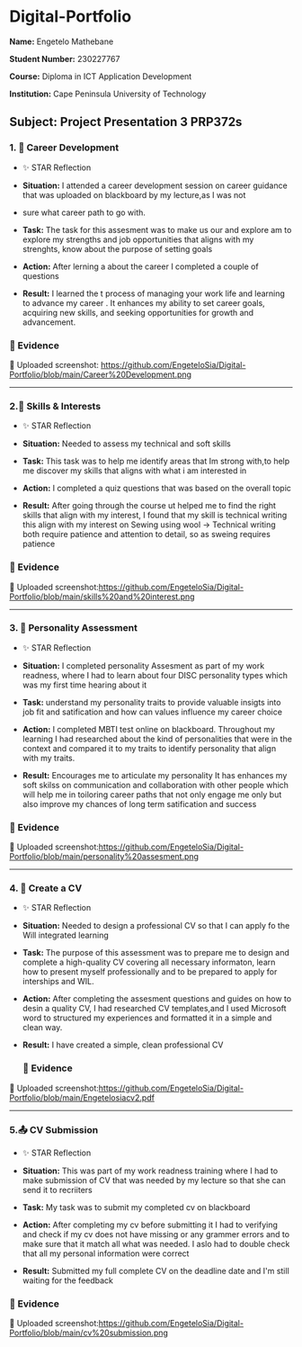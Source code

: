 # Digital-Portfolio

**Name:** Engetelo Mathebane 

**Student Number:** 230227767

**Course:** Diploma in ICT Application Development

**Institution:** Cape Peninsula University of Technology  

**Subject:** Project Presentation 3 PRP372s
------------

### 1. 🎯 Career Development

- ✨ STAR Reflection 
  
- **Situation:**  I attended a career development  session on career guidance that was uploaded on blackboard by my lecture,as I was not
- sure what career path to go with.

- **Task:** The task for this assesment was to make us our and explore am to explore my strengths and
job opportunities that aligns with my strenghts, know 
about the purpose of setting goals 

- **Action:** After lerning a about the career I completed a couple of questions 

- **Result:** I learned the t process of managing your work life and learning to advance my  career
. It enhances my ability to  set career goals, acquiring new skills, and seeking opportunities for growth and advancement.

### 📎 Evidence
📄 Uploaded screenshot: https://github.com/EngeteloSia/Digital-Portfolio/blob/main/Career%20Development.png

 --------------
 ### 2.🔧 Skills & Interests

 - ✨ STAR Reflection

- **Situation:** Needed to assess my technical and soft skills
     
- **Task:** This task was to help me identify areas that Im strong with,to help me discover my skills
 that aligns with what i am interested in
  
- **Action:** I completed a quiz questions that was based on the overall topic

- **Result:** After going through the course ut helped me to find the right skills that align with my interest,
  I found that my skill is technical writing this align with my interest on  Sewing using wool
   → Technical writing both require patience and attention to detail, so as sweing requires patience
### 📎 Evidence
📄 Uploaded screenshot:https://github.com/EngeteloSia/Digital-Portfolio/blob/main/skills%20and%20interest.png

--------

### 3. 🧬 Personality Assessment


 - ✨ STAR Reflection

 - **Situation:** I completed personality Assesment as part of my work readness, where I had to learn about four DISC personality types
   which was my first time hearing about it
   
- **Task:** understand my personality traits to provide valuable insigts into job fit and satification and how can
  values influence my career choice 
  
- **Action:** I completed MBTI test online on blackboard. Throughout my learning I had researched about the kind of personalities that were in the
  context and compared it to my traits to identify personality  that align with my traits.
 
- **Result:** Encourages me to articulate my personality It has enhances my soft skilss on communication and collaboration with other people
  which will help me in toiloring career paths that not only engage me only but also improve my chances of long term satification and success

 ### 📎 Evidence
📄 Uploaded screenshot:https://github.com/EngeteloSia/Digital-Portfolio/blob/main/personality%20assesment.png
  
---------

  ### 4. 📝 Create a CV

 - ✨ STAR Reflection
   
- **Situation:** Needed to design a professional CV so that I can  apply fo the  Will integrated learning
  
- **Task:** The purpose of this assessment was to prepare me to design and complete a high-quality CV covering all
  necessary informaton, learn how to present myself professionally and to be prepared to apply for interships and WIL. 
  
- **Action:** After completing the assesment questions and guides on how to desin a quality CV, I had researched CV templates,and I used
  Microsoft word to  structured my experiences and formatted it in a simple and clean way.

- **Result:** I have created a simple, clean professional CV

  ### 📎 Evidence
📄 Uploaded screenshot:https://github.com/EngeteloSia/Digital-Portfolio/blob/main/Engetelosiacv2.pdf

-------

### 5.📤 CV Submission

- ✨ STAR Reflection

- **Situation:** This was part of my work readness training where I had to make submission of CV
  that was needed by my lecture so that she can  send it to recriiters
  
- **Task:** My task was to submit my completed cv on blackboard
  
- **Action:** After completing my cv before submitting  it I had to verifying and check if my cv does not have missing or any grammer errors
and to make sure that it match all what was needed. I aslo had to double check that all my personal information were correct
  
- **Result:** Submitted my full complete CV on the deadline date and I'm still waiting for the feedback
 ### 📎 Evidence
📄 Uploaded screenshot:https://github.com/EngeteloSia/Digital-Portfolio/blob/main/cv%20submission.png




